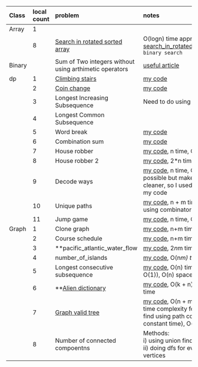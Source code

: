 | Class | local count |problem | notes | status |
|:--------|:---|:---|:---------|:--------|
| Array | 1 | | | | 
| | 8 | [Search in rotated sorted array](https://leetcode.com/problems/search-in-rotated-sorted-array/description/) | O(logn) time approach, O(1) space: [search_in_rotated_sorted_array.cpp](search_in_rotated_sorted_array.cpp), ```binary search``` | ✅ |
| Binary | | Sum of Two integers without using arthimetic operators | [useful article](https://leetcode.com/problems/sum-of-two-integers/solutions/84278/a-summary-how-to-use-bit-manipulation-to-solve-problems-easily-and-efficiently/) |✅|
| dp | 1 | [Climbing stairs](https://leetcode.com/problems/climbing-stairs/description/) | [my code](climbing_stairs.cpp) | ✅ |
| | 2 | [Coin change](https://leetcode.com/problems/coin-change/) | [my code](coin_change.cpp) | ✅ |
| | 3 | Longest Increasing Subsequence | Need to do using BIT tree | pending approaches |
| | 4 | Longest Common Subsequence | | ✅ |
| | 5 | Word break | [my code](word_break.cpp) | ✅ | 
| | 6 | Combination sum | [my code](combinationSum.cpp) | ✅ |
| | 7 | House robber | [my code](house_robber.cpp), n time, O(1) space | ✅ |
| | 8 | House robber 2 | [my code](house_robber2.cpp), 2*n time, O(1) space | ✅ |
| | 9 | Decode ways | [my code](decode_ways.cpp), n time, O(1) space is possible but makes code not cleaner, so I used a dummy string in my code | ✅ |
| | 10 | Unique paths | [my code](unique_paths.cpp), n + m time, O(1) space, using combinatorics | ✅ |
| | 11 | Jump game | [my code](jump_game.cpp), n time, O(1) space | ✅ |
| Graph | 1 | Clone graph | [my code](clone_graph.cpp), n+m time, O(n) space | ✅ |
| | 2 | Course schedule | [my code](course_schedule.cpp), n+m time, n space |✅ |
| | 3 | **pacific_atlantic_water_flow | [my code](pacific_atlantic_water_flow.cpp), 2*n*m time, O(n*m) space | ✅ |
| | 4 | number_of_islands | [my code](number_of_islands.cpp), O(n*m) time, O(n*m) space | ✅ |
| | 5 | Longest consecutive subsequence | [my code](longest_consecutive_subsequence.cpp), O(n) time (taking hashing: O(1)), O(n) space | ✅ |
| | 6 |**[Alien dictionary](https://www.geeksforgeeks.org/problems/alien-dictionary/1) | [my code](alien_dictionary.cpp), O(k + n) space, O(k + n) time | ✅ |
| | 7 |[Graph valid tree](https://www.geeksforgeeks.org/problems/is-it-a-tree/1) | [my code](graph_valid_tree.cpp), O(n + m) time (assuming time complexity for merge in union-find using path compression is constant time), O(n) space | ✅ |
| | 8 |Number of connected compoentns | Methods: <br/> i) using union find <br/> ii) doing dfs for every unvisited vertices |  ✅ | 

<!-- 
🔲
-->


